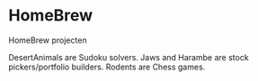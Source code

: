 # HomeBrew
HomeBrew projecten

DesertAnimals are Sudoku solvers.
Jaws and Harambe are stock pickers/portfolio builders.
Rodents are Chess games.
